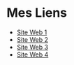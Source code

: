 # Mes Liens

- [Site Web 1](https://tendanceattitude.com/)
- [Site Web 2](https://gpspmli.org/index.php/fr/)
- [Site Web 3](https://estmprogres.com/)
- [Site Web 4](https://asdapmali.org/)
